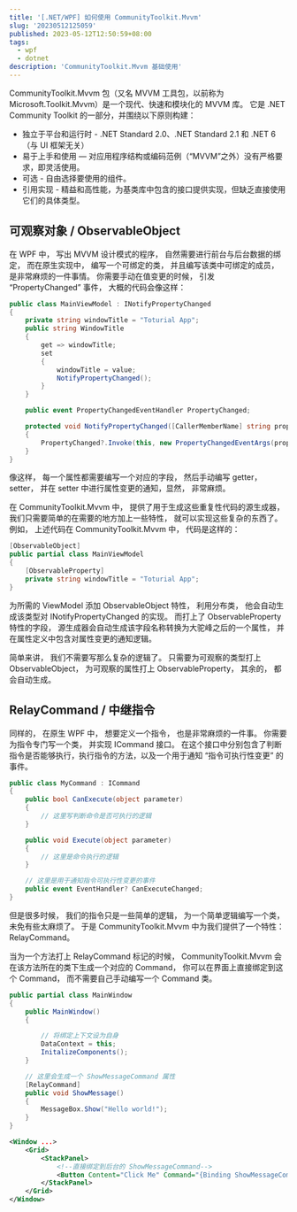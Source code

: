 ```yaml
---
title: '[.NET/WPF] 如何使用 CommunityToolkit.Mvvm'
slug: '20230512125059'
published: 2023-05-12T12:50:59+08:00
tags:
  - wpf
  - dotnet
description: 'CommunityToolkit.Mvvm 基础使用'
---
```


CommunityToolkit.Mvvm 包（又名 MVVM 工具包，以前称为 Microsoft.Toolkit.Mvvm）是一个现代、快速和模块化的 MVVM 库。 它是 .NET Community Toolkit 的一部分，并围绕以下原则构建：


- 独立于平台和运行时 - .NET Standard 2.0、.NET Standard 2.1 和 .NET 6 （与 UI 框架无关）
- 易于上手和使用 — 对应用程序结构或编码范例（“MVVM”之外）没有严格要求，即灵活使用。
- 可选 - 自由选择要使用的组件。
- 引用实现 - 精益和高性能，为基类库中包含的接口提供实现，但缺乏直接使用它们的具体类型。


## 可观察对象 / ObservableObject


在 WPF 中， 写出 MVVM 设计模式的程序， 自然需要进行前台与后台数据的绑定， 而在原生实现中， 编写一个可绑定的类， 并且编写该类中可绑定的成员， 是非常麻烦的一件事情。 你需要手动在值变更的时候， 引发 “PropertyChanged” 事件， 大概的代码会像这样：


```cs
public class MainViewModel : INotifyPropertyChanged
{
    private string windowTitle = "Toturial App";
    public string WindowTitle
    {
        get => windowTitle;
        set
        {
            windowTitle = value;
            NotifyPropertyChanged();
        }
    }

    public event PropertyChangedEventHandler PropertyChanged; 

    protected void NotifyPropertyChanged([CallerMemberName] string propertyName)
    {
        PropertyChanged?.Invoke(this, new PropertyChangedEventArgs(propertyName));
    }
}
```


像这样， 每一个属性都需要编写一个对应的字段， 然后手动编写 getter， setter， 并在 setter 中进行属性变更的通知，显然， 非常麻烦。


在 CommunityToolkit.Mvvm 中， 提供了用于生成这些重复性代码的源生成器， 我们只需要简单的在需要的地方加上一些特性， 就可以实现这些复杂的东西了。 例如， 上述代码在 CommunityToolkit.Mvvm 中， 代码是这样的：


```cs
[ObservableObject]
public partial class MainViewModel
{
    [ObservableProperty]
    private string windowTitle = "Toturial App";
}
```


为所需的 ViewModel 添加 ObservableObject 特性， 利用分布类， 他会自动生成该类型对 INotifyPropertyChanged 的实现。 而打上了 ObservableProperty 特性的字段， 源生成器会自动生成该字段名称转换为大驼峰之后的一个属性， 并在属性定义中包含对属性变更的通知逻辑。


简单来讲， 我们不需要写那么复杂的逻辑了。 只需要为可观察的类型打上 ObservableObject， 为可观察的属性打上 ObservableProperty， 其余的， 都会自动生成。


## RelayCommand / 中继指令


同样的， 在原生 WPF 中， 想要定义一个指令， 也是非常麻烦的一件事。 你需要为指令专门写一个类， 并实现 ICommand 接口。 在这个接口中分别包含了判断指令是否能够执行，执行指令的方法，以及一个用于通知 “指令可执行性变更” 的事件。


```cs
public class MyCommand : ICommand
{
    public bool CanExecute(object parameter)
    {
        // 这里写判断命令是否可执行的逻辑
    }

    public void Execute(object parameter)
    {
        // 这里是命令执行的逻辑
    }

    // 这里是用于通知指令可执行性变更的事件
    public event EventHandler? CanExecuteChanged;
}
```


但是很多时候， 我们的指令只是一些简单的逻辑， 为一个简单逻辑编写一个类， 未免有些太麻烦了。 于是 CommunityToolkit.Mvvm 中为我们提供了一个特性：RelayCommand。


当为一个方法打上 RelayCommand 标记的时候， CommunityToolkit.Mvvm 会在该方法所在的类下生成一个对应的 Command， 你可以在界面上直接绑定到这个 Command， 而不需要自己手动编写一个 Command 类。


```cs
public partial class MainWindow
{
    public MainWindow()
    {

        // 将绑定上下文设为自身
        DataContext = this;
        InitalizeComponents();
    }

    // 这里会生成一个 ShowMessageCommand 属性
    [RelayCommand]
    public void ShowMessage()
    {
        MessageBox.Show("Hello world!");
    }
}
```


```xml
<Window ...>
    <Grid>
        <StackPanel>
            <!--直接绑定到后台的 ShowMessageCommand-->
            <Button Content="Click Me" Command="{Binding ShowMessageCommand}"/>
        </StackPanel>
    </Grid>
</Window>
```

